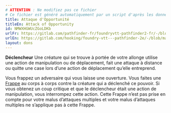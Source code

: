 ```yaml
---
# ATTENTION : Ne modifiez pas ce fichier
# Ce fichier est généré automatiquement par un script d'après les données du module Foundry VTT officiel et de sa traduction
title: Attaque d'Opportunité
titleEn: Attack of Opportunity
id: NMWXHGWUcZGoLDKb
urlFr: https://gitlab.com/pathfinder-fr/foundryvtt-pathfinder2-fr/-/blob/master/data/feats/NMWXHGWUcZGoLDKb.htm
urlEn: https://gitlab.com/hooking/foundry-vtt---pathfinder-2e/-/blob/master/packs/data/feats.db/attack-of-opportunity.json
layout: dons
---
```

**Déclencheur** Une créature qui se trouve à portée de votre allonge utilise une action de manipulation ou de déplacement, fait une attaque à distance ou quitte une case lors d’une action de déplacement qu’elle entreprend.

Vous frappez un adversaire qui vous laisse une ouverture. Vous faites une [Frappe](../actions/frapper.html) au corps à corps contre la créature qui a déclenché ce pouvoir. Si vous obtenez un coup critique et que le déclencheur était une action de manipulation, vous interrompez cette action. Cette Frappe n’est pas prise en compte pour votre malus d’attaques multiples et votre malus d’attaques multiples ne s’applique pas à cette Frappe.
